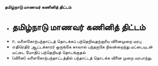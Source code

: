 **தமிழ்நாடு மாணவர் கணினித் திட்டம்**
- # தமிழ்நாடு மாணவர் கணினித் திட்டம்
- n. வளைகோற்பந்தாட்டத் தொடக்கப் பந்தெறிவதற்குரிய வினைமுறை மரபு
- எதிரெதிர் ஆட்டக்காரர்  ஒருங்கே காலால் பந்தருகே நிலன்றைந்து மட்டையுடன் மட்டை மோதிப் பந்தெறியத் தொடங்குதல்
- (வினை) வளைகோற்பந்தாட்டத்தில் பந்தாட்டத் தொடக்க வினை முறை மரபாற்று.

